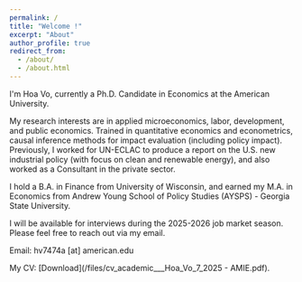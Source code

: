 ```yaml
---
permalink: /
title: "Welcome !"
excerpt: "About" 
author_profile: true 
redirect_from: 
  - /about/
  - /about.html
---
```



I'm Hoa Vo, currently a Ph.D. Candidate in Economics at the American University. 

My research interests are in applied microeconomics, labor, development, and public economics. Trained in quantitative economics and econometrics, causal inference methods for impact evaluation (including policy impact). Previously, I worked for UN-ECLAC to produce a report on the U.S. new industrial policy (with focus on clean and renewable energy), and also worked as a Consultant in the private sector. 

I hold a B.A. in Finance from University of Wisconsin, and earned my M.A. in Economics from Andrew Young School of Policy Studies (AYSPS) - Georgia State University. 

I will be available for interviews during the 2025-2026 job market season. Please feel free to reach out via my email.

Email: hv7474a [at] american.edu 

My CV: [Download](/files/cv_academic___Hoa_Vo_7_2025 - AMIE.pdf). 


